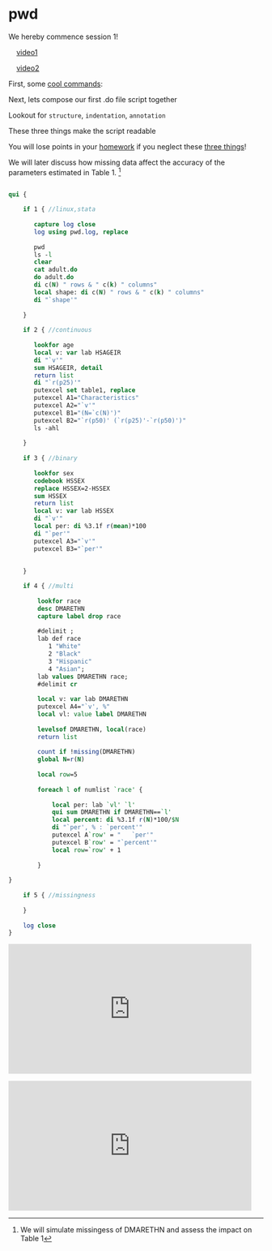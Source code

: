 
# pwd

We hereby commence session 1! 

&nbsp;&nbsp;&nbsp; [video1](https://www.dropbox.com/s/lvbn9c2xle8qpln/pwd1.mp4?dl=0?raw=1) 

&nbsp;&nbsp;&nbsp; [video2](https://www.dropbox.com/s/swq5a16dvyd2wz5/pwd2.mp4?dl=0?raw=1)

First, some [cool commands](https://www.stata.com/manuals13/u27.pdf):

Next, lets compose our first .do file script together

Lookout for `structure`, `indentation`, `annotation`

These three things make the script readable 

You will lose points in your [homework](hw1.md) if you neglect these [three things](dofilestructure.pdf)!

We will later discuss how missing data affect the accuracy of the parameters estimated in Table 1. [^3]

```stata

qui {
    
    if 1 { //linux,stata
    
       capture log close
       log using pwd.log, replace 
    
       pwd
       ls -l
       clear
       cat adult.do
       do adult.do 
       di c(N) " rows & " c(k) " columns"
       local shape: di c(N) " rows & " c(k) " columns"
       di "`shape'"
                
    }
    
    if 2 { //continuous
    
       lookfor age
       local v: var lab HSAGEIR 
       di "`v'"
       sum HSAGEIR, detail
       return list
       di "`r(p25)'"
       putexcel set table1, replace 
       putexcel A1="Characteristics"
       putexcel A2="`v'"
       putexcel B1="(N=`c(N)')"
       putexcel B2="`r(p50)' (`r(p25)'-`r(p50)')"
       ls -ahl
        
    }
    
    if 3 { //binary
    
       lookfor sex
       codebook HSSEX 
       replace HSSEX=2-HSSEX 
       sum HSSEX
       return list 
       local v: var lab HSSEX
       di "`v'"
       local per: di %3.1f r(mean)*100
       di "`per'"
       putexcel A3="`v'"
       putexcel B3="`per'"
        
        
    }

    if 4 { //multi
        
        lookfor race 
        desc DMARETHN
        capture label drop race 
        
        #delimit ;
        lab def race 
           1 "White" 
           2 "Black"
           3 "Hispanic"
           4 "Asian";
        lab values DMARETHN race; 
        #delimit cr
        
        local v: var lab DMARETHN
        putexcel A4="`v', %"
        local vl: value label DMARETHN
        
        levelsof DMARETHN, local(race)  
        return list 
        
        count if !missing(DMARETHN)
        global N=r(N)
        
        local row=5
        
        foreach l of numlist `race' {
    
            local per: lab `vl' `l'
            qui sum DMARETHN if DMARETHN==`l'
            local percent: di %3.1f r(N)*100/$N
            di "`per', % : `percent'"
            putexcel A`row' = "   `per'"
            putexcel B`row' = "`percent'"
            local row=`row' + 1
            
        }    
        
}
    
    if 5 { //missingness
        
    }
    
    log close
}

```


[^3]: We will simulate missingess of DMARETHN and assess the impact on Table 1

<iframe src="https://www.dropbox.com/s/lvbn9c2xle8qpln/pwd1.mp4?dl=0?raw=1" width="480" height="256" frameBorder="0" class="giphy-embed" allowFullScreen></iframe><p><a href="https://giphy.com/gifs/KyAiw21i0epoR8tQ59"></a></p>

<iframe src="https://www.dropbox.com/s/swq5a16dvyd2wz5/pwd2.mp4?dl=0?raw=1" width="480" height="256" frameBorder="0" class="giphy-embed" allowFullScreen></iframe><p><a href="https://giphy.com/gifs/KyAiw21i0epoR8tQ59"></a></p>
